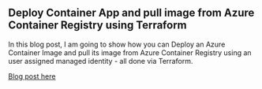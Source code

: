 ## Deploy Container App and pull image from Azure Container Registry using Terraform

In this blog post, I am going to show how you can Deploy an Azure Container Image and pull its image from Azure Container Registry using an user assigned managed identity - all done via Terraform.

[Blog post here](https://https://thomasthornton.cloud/2023/02/22/deploy-container-app-and-pull-image-from-azure-container-registry-using-terraform/)
